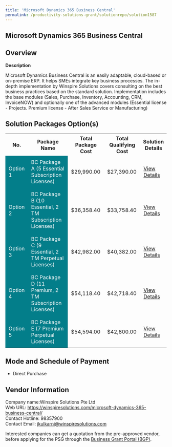 ```yaml
---
title: 'Microsoft Dynamics 365 Business Central'
permalink: /productivity-solutions-grant/solutionrepo/solution1587
---
```


## Microsoft Dynamics 365 Business Central

## Overview

**Description**

Microsoft Dynamics Business Central is an easily adaptable, cloud-based or on-premise ERP. It helps SMEs integrate key business processes. The in-depth implementation by Winspire Solutions covers consulting on the best business practices based on the standard solution. Implementation includes the base modules (Sales, Purchase, Inventory, Accounting, CRM, InvoiceNOW) and optionally one of the advanced modules (Essential license - Projects. Premium license -  After Sales Service or Manufacturing)

## Solution Packages Option(s)

<table>
<tr>
<th><b>No.</b></th>
<th><b>Package Name</b></th>
<th><b>Total Package Cost</b></th>
<th><b>Total Qualifying Cost</b></th>
<th><b>Solution Details</b></th>
</tr>
<tr>
<td style='padding: 10px; background-color: #037E8A; color: #FFFFFF;'>Option 1</td>
<td style='padding: 10px; background-color: #037E8A; color: #FFFFFF;'>BC Package A (5 Essential Subscription Licenses)</td>
<td style='padding: 10px;'>$29,990.00</td>
<td style='padding: 10px;'>$27,390.00</td>
<td style='padding: 10px;'><a href='/images/psg/winspire_Desensitised_Annex_3_Part_1.pdf' target='_blank'>View Details</a></td>
</tr>
<tr>
<td style='padding: 10px; background-color: #037E8A; color: #FFFFFF;'>Option 2</td>
<td style='padding: 10px; background-color: #037E8A; color: #FFFFFF;'>BC Package B (10 Essential, 2 TM Subscription Licenses)</td>
<td style='padding: 10px;'>$36,358.40</td>
<td style='padding: 10px;'>$33,758.40</td>
<td style='padding: 10px;'><a href='/images/psg/winspire_Desensitised_Annex_3_Part_2.pdf' target='_blank'>View Details</a></td>
</tr>
<tr>
<td style='padding: 10px; background-color: #037E8A; color: #FFFFFF;'>Option 3</td>
<td style='padding: 10px; background-color: #037E8A; color: #FFFFFF;'>BC Package C (9 Essential, 2 TM Perpetual Licenses)</td>
<td style='padding: 10px;'>$42,982.00</td>
<td style='padding: 10px;'>$40,382.00</td>
<td style='padding: 10px;'><a href='/images/psg/winspire_Desensitised_Annex_3_Part_3.pdf' target='_blank'>View Details</a></td>
</tr>
<tr>
<td style='padding: 10px; background-color: #037E8A; color: #FFFFFF;'>Option 4</td>
<td style='padding: 10px; background-color: #037E8A; color: #FFFFFF;'>BC Package D (11 Premium, 2 TM Subscription Licenses)</td>
<td style='padding: 10px;'>$54,118.40</td>
<td style='padding: 10px;'>$42,718.40</td>
<td style='padding: 10px;'><a href='/images/psg/winspire_Desensitised_Annex_3_Part_4.pdf' target='_blank'>View Details</a></td>
</tr>
<tr>
<td style='padding: 10px; background-color: #037E8A; color: #FFFFFF;'>Option 5</td>
<td style='padding: 10px; background-color: #037E8A; color: #FFFFFF;'>BC Package E (7 Premium Perpetual Licenses)</td>
<td style='padding: 10px;'>$54,594.00</td>
<td style='padding: 10px;'>$42,800.00</td>
<td style='padding: 10px;'><a href='/images/psg/winspire_Desensitised_Annex_3_Part_5.pdf' target='_blank'>View Details</a></td>
</tr>
</table>

## Mode and Schedule of Payment

 - Direct Purchase

## Vendor Information

 Company name:Winspire Solutions Pte Ltd<br>Web URL: https://winspiresolutions.com/microsoft-dynamics-365-business-central/ <br>Contact Hotline: 98357900 <br>Contact Email: jkulkarni@winspiresolutions.com

Interested companies can get a quotation from the pre-approved vendor, before applying for the PSG through the <a href='https://www.businessgrants.gov.sg/' target='_blank' rel='noopener'>Business Grant Portal (BGP)</a>.

<script src="/jquery/resize-tables.js"></script>
